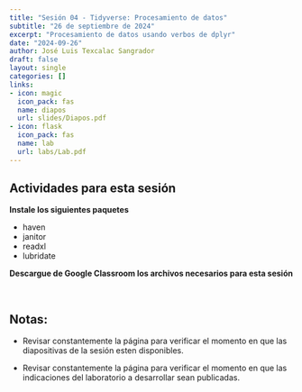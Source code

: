 ```yaml
---
title: "Sesión 04 - Tidyverse: Procesamiento de datos"
subtitle: "26 de septiembre de 2024"
excerpt: "Procesamiento de datos usando verbos de dplyr"
date: "2024-09-26"
author: José Luis Texcalac Sangrador
draft: false
layout: single
categories: []
links:
- icon: magic
  icon_pack: fas
  name: diapos
  url: slides/Diapos.pdf
- icon: flask
  icon_pack: fas
  name: lab
  url: labs/Lab.pdf
---
```


## Actividades para esta sesión 


**Instale los siguientes paquetes**
- haven
- janitor
- readxl
- lubridate

**Descargue de Google Classroom los archivos necesarios para esta sesión**

&nbsp;

## Notas:

* Revisar constantemente la página para verificar el momento en que las 
diapositivas de la sesión esten disponibles.

* Revisar constantemente la página para verificar el momento en que las 
indicaciones del laboratorio a desarrollar sean publicadas.

&nbsp;

